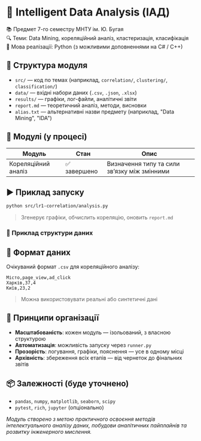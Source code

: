 # 🧠 Intelligent Data Analysis (ІАД)

📚 Предмет 7-го семестру МНТУ ім. Ю. Бугая  
🔍 Теми: Data Mining, кореляційний аналіз, кластеризація, класифікація  
🔧 Мова реалізації: Python (з можливими доповненнями на C# / C++)

## 📁 Структура модуля

- `src/` — код по темах (наприклад, `correlation/`, `clustering/`, `classification/`)
- `data/` — вхідні набори даних (`.csv`, `.json`, `.xlsx`)
- `results/` — графіки, лог-файли, аналітичні звіти
- `report.md` — теоретичний аналіз, методи, висновки
- `alias.txt` — альтернативні назви предмету (наприклад, "Data Mining", "IDA")

## 🚀 Модулі (у процесі)

| Модуль              | Стан         | Опис                                         |
| ------------------- | ------------ | -------------------------------------------- |
| Кореляційний аналіз | ✅ завершено | Визначення типу та сили зв’язку між змінними |

## ▶️ Приклад запуску

```bash
python src/lr1-correlation/analysis.py
```

> Згенерує графіки, обчислить кореляцію, оновить `report.md`

### 📁 Приклад структури даних

## 📄 Формат даних

Очікуваний формат `.csv` для кореляційного аналізу:

```
Місто,page_view,ad_click
Харків,37,4
Київ,23,2

```

> Можна використовувати реальні або синтетичні дані

## 🧩 Принципи організації

- **Масштабованість**: кожен модуль — ізольований, з власною структурою
- **Автоматизація**: можливість запуску через `runner.py`
- **Прозорість**: логування, графіки, пояснення — усе в одному місці
- **Архівність**: збереження всіх етапів — від чернеток до фінальних звітів

## 📦 Залежності (буде уточнено)

- `pandas`, `numpy`, `matplotlib`, `seaborn`, `scipy`
- `pytest`, `rich`, `jupyter` (опціонально)

_Модуль створено з метою практичного освоєння методів інтелектуального аналізу даних, побудови аналітичних пайплайнів та розвитку інженерного мислення._

